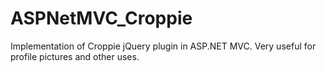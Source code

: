 # ASPNetMVC_Croppie
Implementation of Croppie jQuery plugin in ASP.NET MVC. Very useful for profile pictures and other uses.
